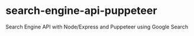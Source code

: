 # search-engine-api-puppeteer
Search Engine API with Node/Express and Puppeteer using Google Search
